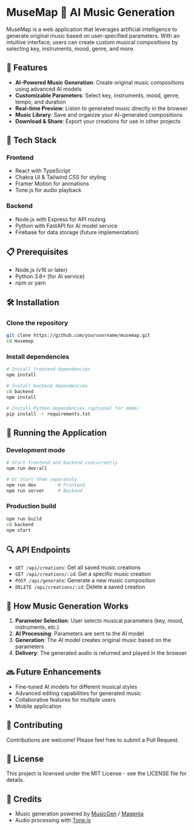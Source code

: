 # MuseMap 🎵 AI Music Generation

MuseMap is a web application that leverages artificial intelligence to generate original music based on user-specified parameters. With an intuitive interface, users can create custom musical compositions by selecting key, instruments, mood, genre, and more.

## 🚀 Features

- **AI-Powered Music Generation**: Create original music compositions using advanced AI models
- **Customizable Parameters**: Select key, instruments, mood, genre, tempo, and duration
- **Real-time Preview**: Listen to generated music directly in the browser
- **Music Library**: Save and organize your AI-generated compositions
- **Download & Share**: Export your creations for use in other projects

## 🔧 Tech Stack

### Frontend
- React with TypeScript
- Chakra UI & Tailwind CSS for styling
- Framer Motion for animations
- Tone.js for audio playback

### Backend
- Node.js with Express for API routing
- Python with FastAPI for AI model service
- Firebase for data storage (future implementation)

## 📋 Prerequisites

- Node.js (v16 or later)
- Python 3.8+ (for AI service)
- npm or yarn

## 🛠️ Installation

### Clone the repository
```bash
git clone https://github.com/yourusername/musemap.git
cd musemap
```

### Install dependencies

```bash
# Install frontend dependencies
npm install

# Install backend dependencies
cd backend
npm install

# Install Python dependencies (optional for demo)
pip install -r requirements.txt
```

## 🚀 Running the Application

### Development mode

```bash
# Start frontend and backend concurrently
npm run dev:all

# Or start them separately
npm run dev        # Frontend
npm run server     # Backend
```

### Production build

```bash
npm run build
cd backend
npm start
```

## 🔍 API Endpoints

- `GET /api/creations`: Get all saved music creations
- `GET /api/creations/:id`: Get a specific music creation
- `POST /api/generate`: Generate a new music composition
- `DELETE /api/creations/:id`: Delete a saved creation

## 🎵 How Music Generation Works

1. **Parameter Selection**: User selects musical parameters (key, mood, instruments, etc.)
2. **AI Processing**: Parameters are sent to the AI model
3. **Generation**: The AI model creates original music based on the parameters
4. **Delivery**: The generated audio is returned and played in the browser

## 🔜 Future Enhancements

- Fine-tuned AI models for different musical styles
- Advanced editing capabilities for generated music
- Collaborative features for multiple users
- Mobile application

## 🤝 Contributing

Contributions are welcome! Please feel free to submit a Pull Request.

## 📄 License

This project is licensed under the MIT License - see the LICENSE file for details.

## 👥 Credits

- Music generation powered by [MusicGen](https://github.com/facebookresearch/audiocraft) / [Magenta](https://github.com/magenta/magenta)
- Audio processing with [Tone.js](https://tonejs.github.io/) 